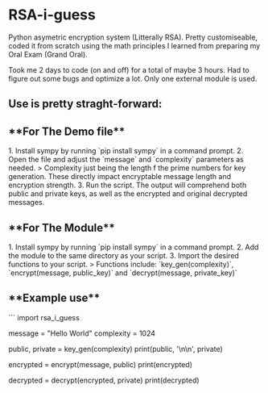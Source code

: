 # RSA-i-guess
Python asymetric encryption system (Litterally RSA). Pretty customiseable, coded it from scratch using the math principles I learned from preparing my Oral Exam (Grand Oral).

Took me 2 days to code (on and off) for a total of maybe 3 hours. Had to figure out some bugs and optimize a lot. Only one external module is used.

<h2>Use is pretty straght-forward:</h2>


<h2>**For The Demo file**</h2>
1. Install sympy by running `pip install sympy` in a command prompt.
2. Open the file and adjust the `message` and `complexity` parameters as needed.
> Complexity just being the length f the prime numbers for key generation. These directly impact encryptable message length and encryption strength.
3. Run the script. The output will comprehend both public and private keys, as well as the encrypted and original decrypted messages.

<h2>**For The Module**</h2>
1. Install sympy by running `pip install sympy` in a command prompt.
2. Add the module to the same directory as your script.
3. Import the desired functions to your script.
> Functions include: `key_gen(complexity)`, `encrypt(message, public_key)` and `decrypt(message, private_key)`

<h2>**Example use**</h2>
```
import rsa_i_guess

message = "Hello World"
complexity = 1024

public, private = key_gen(complexity)
print(public, '\n\n', private)

encrypted = encrypt(message, public)
print(encrypted)

decrypted = decrypt(encrypted, private)
print(decrypted)
```
